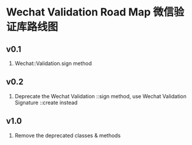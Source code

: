 # Wechat Validation Road Map 微信验证库路线图

## v0.1
1. Wechat::Validation.sign method

## v0.2
1. Deprecate the Wechat Validation ::sign method, use Wechat Validation Signature ::create instead

## v1.0
1. Remove the deprecated classes & methods
